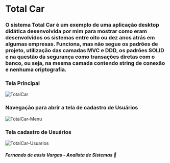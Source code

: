 # Total Car

### O sistema Total Car é um exemplo de uma aplicação desktop didática desenvolvida por mim para mostrar como eram desenvolvidos os sistemas entre oito ou dez anos atrás em algumas empresas. Funciona, mas não segue os padrões de projeto, utilização das camadas MVC e DDD, os padrões SOLID e na questão da segurança como transações diretas com o banco, ou seja, na mesma camada contendo string de conexão e nenhuma criptografia. 

### Tela Principal

![TotalCar](https://user-images.githubusercontent.com/24196482/57392544-734df500-7197-11e9-96a0-a850fd86f200.png)

### Navegação para abrir a tela de cadastro de Usuários

![TotalCar-Menu](https://user-images.githubusercontent.com/24196482/57392660-c6c04300-7197-11e9-9184-d3216536f435.png)

### Tela cadastro de Usuários

![TotalCar-Usuarios](https://user-images.githubusercontent.com/24196482/57392690-d8a1e600-7197-11e9-8c61-7c8bd8a607f8.png)

##### Fernando de assis Vargas - Analista de Sistemas 🙂
